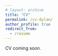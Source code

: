 ```yaml
---
# layout: archive
title: "CV"
permalink: /cv-dylan/
author_profile: true
redirect_from:
  - /resume
---
```


CV coming soon.